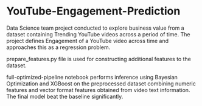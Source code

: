 # YouTube-Engagement-Prediction
Data Science team project conducted to explore business value from a dataset containing Trending YouTube videos across a period of time.
The project defines Engagement of a YouTube video across time and approaches this as a regression problem.

prepare_features.py file is used for constructing additional features to the dataset.

full-optimized-pipeline notebook performs inference using Bayesian Optimization and XGBoost on the preprocessed dataset combining numeric features and vector format features obtained from video text information. The final model beat the baseline significantly.
